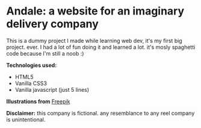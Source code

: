 # Andale: a website for an imaginary delivery company

This is a dummy project I made while learning web dev, it's my first big project. ever. I had a lot of fun doing it and learned a lot. it's mosly spaghetti code because I'm still a noob :)

**Technologies used:**

- HTML5
- Vanilla CSS3
- Vanilla javascript (just 5 lines)

**Illustrations from** [Freepik](https://freepik.com)

**Disclaimer:** this company is fictional. any resemblance to any reel company is unintentional.
